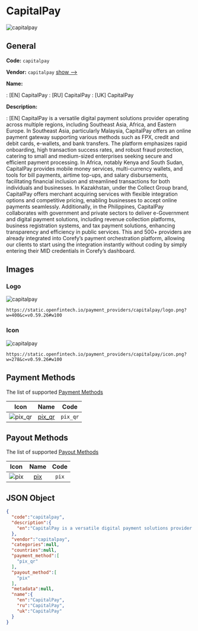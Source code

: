 
# CapitalPay 
![capitalpay](https://static.openfintech.io/payment_providers/capitalpay/logo.png?w=400&c=v0.59.26#w100)  

## General 
 
**Code:** `capitalpay` 
 
**Vendor:** `capitalpay` [show -->](/vendors/capitalpay/) 
 
**Name:** 
 
:	[EN] CapitalPay 
:	[RU] CapitalPay 
:	[UK] CapitalPay 
 
**Description:** 
 
: [EN] CapitalPay is a versatile digital payment solutions provider operating across multiple regions, including Southeast Asia, Africa, and Eastern Europe. In Southeast Asia, particularly Malaysia, CapitalPay offers an online payment gateway supporting various methods such as FPX, credit and debit cards, e-wallets, and bank transfers. The platform emphasizes rapid onboarding, high transaction success rates, and robust fraud protection, catering to small and medium-sized enterprises seeking secure and efficient payment processing. In Africa, notably Kenya and South Sudan, CapitalPay provides mobile money services, multi-currency wallets, and tools for bill payments, airtime top-ups, and salary disbursements, facilitating financial inclusion and streamlined transactions for both individuals and businesses. In Kazakhstan, under the Collect Group brand, CapitalPay offers merchant acquiring services with flexible integration options and competitive pricing, enabling businesses to accept online payments seamlessly. Additionally, in the Philippines, CapitalPay collaborates with government and private sectors to deliver e-Government and digital payment solutions, including revenue collection platforms, business registration systems, and tax payment solutions, enhancing transparency and efficiency in public services. This and 500+ providers are already integrated into Corefy’s payment orchestration platform, allowing our clients to start using the integration instantly without coding by simply entering their MID credentials in Corefy’s dashboard. 
 

## Images 

### Logo 
 
![capitalpay](https://static.openfintech.io/payment_providers/capitalpay/logo.png?w=400&c=v0.59.26#w100)  

```
https://static.openfintech.io/payment_providers/capitalpay/logo.png?w=400&c=v0.59.26#w100
```  

### Icon 
 
![capitalpay](https://static.openfintech.io/payment_providers/capitalpay/icon.png?w=278&c=v0.59.26#w100)  

```
https://static.openfintech.io/payment_providers/capitalpay/icon.png?w=278&c=v0.59.26#w100
```  

## Payment Methods 
 
The list of supported [Payment Methods](/payment-methods/) 

|Icon|Name|Code| 
|:---:|:---:|:---:| 
|![pix_qr](https://static.openfintech.io/payment_methods/pix_qr/icon.svg?w=278&c=v0.59.26#w100) |[pix_qr](/payment-methods/pix_qr/)|`pix_qr`| 
 

## Payout Methods 
 
The list of supported [Payout Methods](/payout-methods/) 

|Icon|Name|Code| 
|:---:|:---:|:---:| 
|![pix](https://static.openfintech.io/payout_methods/pix/icon.svg?w=278&c=v0.59.26#w40) |[pix](payout-methodspix/)|`pix`| 
 

## JSON Object 

```json
{
  "code":"capitalpay",
  "description":{
    "en":"CapitalPay is a versatile digital payment solutions provider operating across multiple regions, including Southeast Asia, Africa, and Eastern Europe. In Southeast Asia, particularly Malaysia, CapitalPay offers an online payment gateway supporting various methods such as FPX, credit and debit cards, e-wallets, and bank transfers. The platform emphasizes rapid onboarding, high transaction success rates, and robust fraud protection, catering to small and medium-sized enterprises seeking secure and efficient payment processing. In Africa, notably Kenya and South Sudan, CapitalPay provides mobile money services, multi-currency wallets, and tools for bill payments, airtime top-ups, and salary disbursements, facilitating financial inclusion and streamlined transactions for both individuals and businesses. In Kazakhstan, under the Collect Group brand, CapitalPay offers merchant acquiring services with flexible integration options and competitive pricing, enabling businesses to accept online payments seamlessly. Additionally, in the Philippines, CapitalPay collaborates with government and private sectors to deliver e-Government and digital payment solutions, including revenue collection platforms, business registration systems, and tax payment solutions, enhancing transparency and efficiency in public services. This and 500+ providers are already integrated into Corefy\u2019s payment orchestration platform, allowing our clients to start using the integration instantly without coding by simply entering their MID credentials in Corefy\u2019s dashboard."
  },
  "vendor":"capitalpay",
  "categories":null,
  "countries":null,
  "payment_method":[
    "pix_qr"
  ],
  "payout_method":[
    "pix"
  ],
  "metadata":null,
  "name":{
    "en":"CapitalPay",
    "ru":"CapitalPay",
    "uk":"CapitalPay"
  }
}
```  
